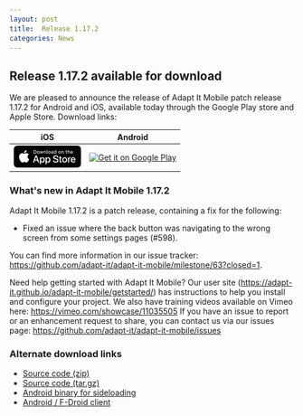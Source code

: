 ```yaml
---
layout: post
title:  Release 1.17.2
categories: News
---
```


## Release 1.17.2 available for download

We are pleased to announce the release of Adapt It Mobile patch release 1.17.2 for Android and iOS, available today through the Google Play store and Apple Store. Download links:

| iOS        | Android           |
|:-------------:|:-------------:| 
| <a href='https://itunes.apple.com/us/app/adapt-it-mobile/id1031605993?ls=1&mt=8'><img alt='Download on the App Store' src='https://raw.githubusercontent.com/adapt-it/adapt-it-mobile/gh-pages/assets/img/Download_on_the_App_Store_Badge_US-UK_RGB_blk_092917.png' /></a>     | <a href='https://play.google.com/store/apps/details?id=org.adaptit.adaptitmobile'><img alt='Get it on Google Play' height='60' width='155' src='https://play.google.com/intl/en_us/badges/images/generic/en_badge_web_generic.png'/></a> |

### What's new in Adapt It Mobile 1.17.2
Adapt It Mobile 1.17.2 is a patch release, containing a fix for the following:

- Fixed an issue where the back button was navigating to the wrong screen from some settings pages (#598).

You can find more information in our issue tracker: https://github.com/adapt-it/adapt-it-mobile/milestone/63?closed=1.

Need help getting started with Adapt It Mobile? Our user site (https://adapt-it.github.io/adapt-it-mobile/getstarted/) has instructions to help you install and configure your project. We also have training videos available on Vimeo here: https://vimeo.com/showcase/11035505
If you have an issue to report or an enhancement request to share, you can contact us via our issues page: https://github.com/adapt-it/adapt-it-mobile/issues


### Alternate download links 

- [Source code (zip)](https://github.com/adapt-it/adapt-it-mobile/archive/1.17.2.zip)
- [Source code (tar.gz)](https://github.com/adapt-it/adapt-it-mobile/archive/1.17.2.tar.gz)
- [Android binary for sideloading](https://github.com/adapt-it/adapt-it-mobile/releases/download/v1.17.2/app-release.61.apk)
- [Android / F-Droid client](https://apt.izzysoft.de/fdroid/index/apk/org.adaptit.adaptitmobile)
